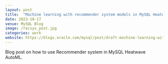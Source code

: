 ```yaml
---
layout: post
title:  "Machine learning with recommender system models in MySQL Heatwave AutoML"
date: 2023-10-17
venue: MySQL Blog
image: /recsys_post.jpg
categories: work
website: https://blogs.oracle.com/mysql/post/draft-machine-learning-with-recommendation-models-in-mysql-heatwave#:~:text=Heatwave%20AutoML%20leverages%20models%20based,both%20explicit%20and%20implicit%20feedback.
---
```

Blog post on how to use Recommender system in MySQL Heatwave AutoML.